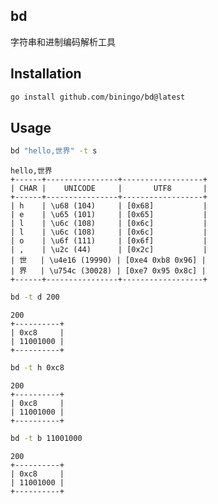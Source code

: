 ## bd
字符串和进制编码解析工具

## Installation
```bash
go install github.com/biningo/bd@latest
```

## Usage
```bash
bd "hello,世界" -t s
```
```text
hello,世界
+------+----------------+------------------+
| CHAR |    UNICODE     |       UTF8       |
+------+----------------+------------------+
| h    | \u68 (104)     | [0x68]           |
| e    | \u65 (101)     | [0x65]           |
| l    | \u6c (108)     | [0x6c]           |
| l    | \u6c (108)     | [0x6c]           |
| o    | \u6f (111)     | [0x6f]           |
| ,    | \u2c (44)      | [0x2c]           |
| 世   | \u4e16 (19990) | [0xe4 0xb8 0x96] |
| 界   | \u754c (30028) | [0xe7 0x95 0x8c] |
+------+----------------+------------------+
```
```bash
bd -t d 200
```
```text
200
+----------+
| 0xc8     |
| 11001000 |
+----------+
```
```bash
bd -t h 0xc8
```
```text
200
+----------+
| 0xc8     |
| 11001000 |
+----------+
```
```bash
bd -t b 11001000
```
```text
200
+----------+
| 0xc8     |
| 11001000 |
+----------+
```